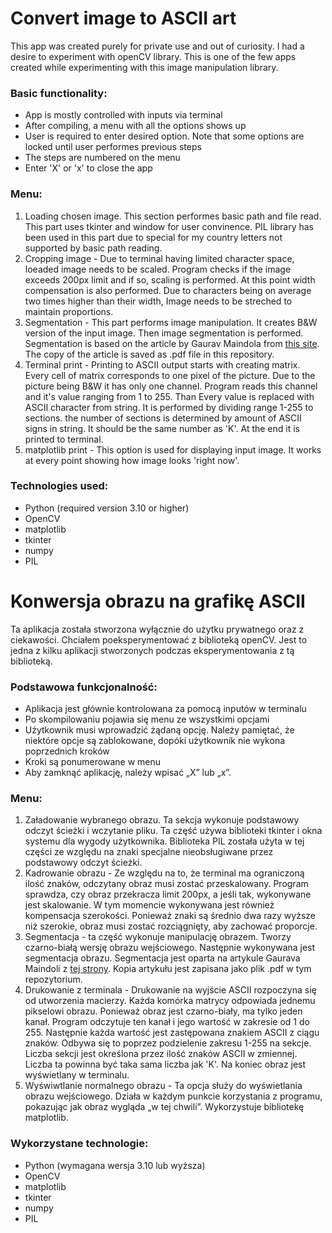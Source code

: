 # Convert image to ASCII art

This app was created purely for private use and out of curiosity. I had a desire to experiment with openCV library. This is one of the few apps created while experimenting with this image manipulation library.

### Basic functionality:
* App is mostly controlled with inputs via terminal
* After compiling, a menu with all the options shows up
* User is required to enter desired option. Note that some options are locked until user performes previous steps
* The steps are numbered on the menu
* Enter 'X' or 'x' to close the app

### Menu:
1. Loading chosen image. This section performes basic path and file read. This part uses tkinter and window for user convinence. PIL library has been used in this part due to special for my country letters not supported by basic path reading.
2. Cropping image - Due to terminal having limited character space, loeaded image needs to be scaled. Program checks if the image exceeds 200px limit and if so, scaling is performed. At this point width compensation is also performed. Due to characters being on average two times higher than their width, Image needs to be streched to maintain proportions.
3. Segmentation - This part performs image manipulation. It creates B&W version of the input image. Then image segmentation is performed. Segmentation is based on the article by Gaurav Maindola from [this site](https://machinelearningknowledge.ai/image-segmentation-in-python-opencv/). The copy of the article is saved as .pdf file in this repository.
4. Terminal print - Printing to ASCII output starts with creating matrix. Every cell of matrix corresponds to one pixel of the picture. Due to the picture being B&W it has only one channel. Program reads this channel and it's value ranging from 1 to 255. Than Every value is replaced with ASCII character from string. It is performed by dividing range 1-255 to sections. the number of sections is determined by amount of ASCII signs in string. It should be the same number as 'K'. At the end it is printed to terminal.
5. matplotlib print - This option is used for displaying input image. It works at every point showing how image looks 'right now'. 

### Technologies used:
* Python (required version 3.10 or higher)
* OpenCV
* matplotlib
* tkinter
* numpy
* PIL

# Konwersja obrazu na grafikę ASCII

Ta aplikacja została stworzona wyłącznie do użytku prywatnego oraz z ciekawości. Chciałem poeksperymentować z biblioteką openCV. Jest to jedna z kilku aplikacji stworzonych podczas eksperymentowania z tą biblioteką.

### Podstawowa funkcjonalność:
* Aplikacja jest głównie kontrolowana za pomocą inputów w terminalu
* Po skompilowaniu pojawia się menu ze wszystkimi opcjami
* Użytkownik musi wprowadzić żądaną opcję. Należy pamiętać, że niektóre opcje są zablokowane, dopóki użytkownik nie wykona poprzednich kroków
* Kroki są ponumerowane w menu
* Aby zamknąć aplikację, należy wpisać „X” lub „x”.

### Menu:
1. Załadowanie wybranego obrazu. Ta sekcja wykonuje podstawowy odczyt ścieżki i wczytanie pliku. Ta część używa biblioteki tkinter i okna systemu dla wygody użytkownika. Biblioteka PIL została użyta w tej części ze względu na znaki specjalne nieobsługiwane przez podstawowy odczyt ścieżki.
2. Kadrowanie obrazu - Ze względu na to, że terminal ma ograniczoną ilość znaków, odczytany obraz musi zostać przeskalowany. Program sprawdza, czy obraz przekracza limit 200px, a jeśli tak, wykonywane jest skalowanie. W tym momencie wykonywana jest również kompensacja szerokości. Ponieważ znaki są średnio dwa razy wyższe niż szerokie, obraz musi zostać rozciągnięty, aby zachować proporcje.
3. Segmentacja - ta część wykonuje manipulację obrazem. Tworzy czarno-białą wersję obrazu wejściowego. Następnie wykonywana jest segmentacja obrazu. Segmentacja jest oparta na artykule Gaurava Maindoli z [tej strony](https://machinelearningknowledge.ai/image-segmentation-in-python-opencv/). Kopia artykułu jest zapisana jako plik .pdf w tym repozytorium.
4. Drukowanie z terminala - Drukowanie na wyjście ASCII rozpoczyna się od utworzenia macierzy. Każda komórka matrycy odpowiada jednemu pikselowi obrazu. Ponieważ obraz jest czarno-biały, ma tylko jeden kanał. Program odczytuje ten kanał i jego wartość w zakresie od 1 do 255. Następnie każda wartość jest zastępowana znakiem ASCII z ciągu znaków. Odbywa się to poprzez podzielenie zakresu 1-255 na sekcje. Liczba sekcji jest określona przez ilość znaków ASCII w zmiennej. Liczba ta powinna być taka sama liczba jak 'K'. Na koniec obraz jest wyświetlany w terminalu.
5. Wyświwtlanie normalnego obrazu - Ta opcja służy do wyświetlania obrazu wejściowego. Działa w każdym punkcie korzystania z programu, pokazując jak obraz wygląda „w tej chwili”. Wykorzystuje bibliotekę matplotlib.

### Wykorzystane technologie:
* Python (wymagana wersja 3.10 lub wyższa)
* OpenCV
* matplotlib
* tkinter
* numpy
* PIL
